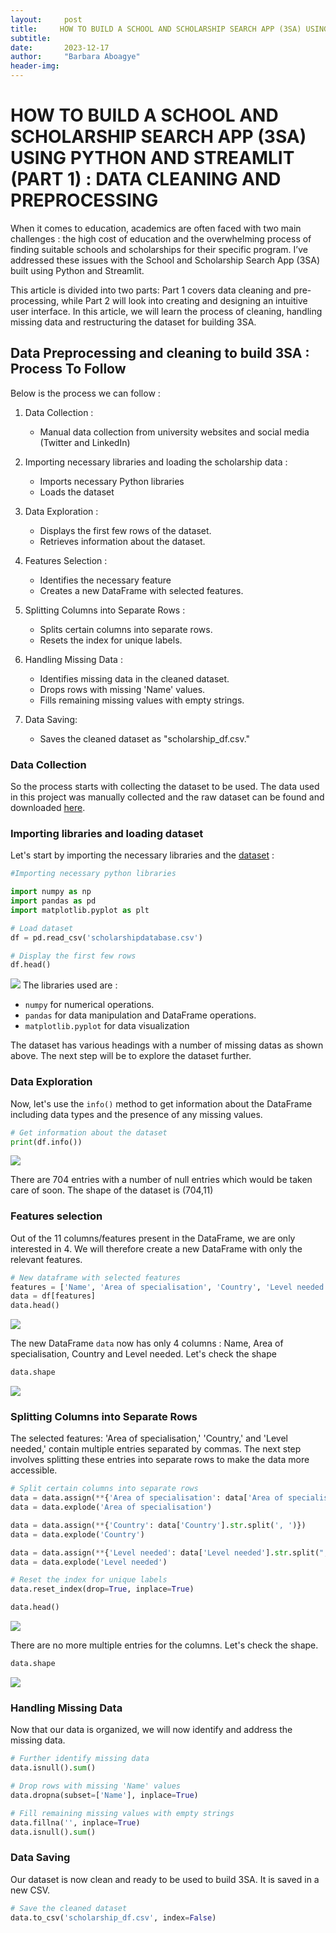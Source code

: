 ```yaml
---
layout:     post
title:     HOW TO BUILD A SCHOOL AND SCHOLARSHIP SEARCH APP (3SA) USING PYTHON AND STREAMLIT (PART 1): DATA CLEANING AND PREPROCESSING
subtitle:   
date:       2023-12-17
author:     "Barbara Aboagye"
header-img: 
---
```


# HOW TO BUILD A SCHOOL AND SCHOLARSHIP SEARCH APP (3SA) USING PYTHON AND STREAMLIT (PART 1) : DATA CLEANING AND PREPROCESSING

When it comes to education, academics are often faced with two main challenges : the high cost of education and the overwhelming process of finding suitable schools and scholarships for their specific program. I’ve addressed these issues with the School and Scholarship Search App (3SA) built using Python and Streamlit. 

This article is divided into two parts: Part 1 covers data cleaning and pre-processing, while Part 2  will look into creating and designing an intuitive user interface.
In this article, we will learn the process of cleaning, handling missing data and restructuring the dataset  for building 3SA. 

## Data Preprocessing and cleaning to build 3SA : Process To Follow

Below is the process we can follow : 
1. Data Collection :
    - Manual data collection from university websites and social media (Twitter and LinkedIn)
   
2. Importing necessary libraries and loading the scholarship data :
    - Imports necessary Python libraries
    - Loads the dataset

2. Data Exploration :
   - Displays the first few rows of the dataset.
   - Retrieves information about the dataset.

3. Features Selection :
   - Identifies the necessary feature
   - Creates a new DataFrame with selected features.
      
4. Splitting Columns into Separate Rows :
   - Splits certain columns into separate rows.
   - Resets the index for unique labels.

5. Handling Missing Data :
   - Identifies missing data in the cleaned dataset.
   - Drops rows with missing 'Name' values.
   - Fills remaining missing values with empty strings.

6. Data Saving:
   - Saves the cleaned dataset as "scholarship_df.csv."

### Data Collection 

So the process starts with collecting the dataset to be used. The data used in this project was manually collected and the raw dataset can be found and downloaded [here](https://raw.githubusercontent.com/barbaraaboagye/My-MachineLearning-Journey/1e19a3a7caf86f8b0603ed100144ff94d536a769/Projects/Scholarship%20recommender%20system/scholarshipdatabase.csv). 

### Importing libraries and loading dataset
Let's start by importing the necessary libraries and the [dataset](https://raw.githubusercontent.com/barbaraaboagye/My-MachineLearning-Journey/1e19a3a7caf86f8b0603ed100144ff94d536a769/Projects/Scholarship%20recommender%20system/scholarshipdatabase.csv) :

```python
#Importing necessary python libraries

import numpy as np
import pandas as pd
import matplotlib.pyplot as plt

# Load dataset
df = pd.read_csv('scholarshipdatabase.csv')

# Display the first few rows
df.head()
```

![](https://github.com/barbaraaboagye/barbaraaboagye.github.io/blob/a22929b7fca24b580f62be82c1afd8b539b3fb69/_posts/images/scholarship%20snapshot.png)
The libraries used are : 
- `numpy` for numerical operations.
- `pandas` for data manipulation and DataFrame operations.
- `matplotlib.pyplot` for data visualization

The dataset has various headings with a number of missing datas as shown above. The next step will be to explore the dataset further.

### Data Exploration
Now, let's use the `info()` method to get information about the DataFrame  including data types and the presence of any missing values.

``` python
# Get information about the dataset
print(df.info())
```
![](https://github.com/barbaraaboagye/barbaraaboagye.github.io/blob/dbabfe3bc4b66751f6acca4dbc48dfcce439eee6/_posts/images/info.png)

There are 704 entries with a number of null entries which would be taken care of soon. The shape of the dataset is (704,11)

### Features selection

Out of the 11 columns/features present in the DataFrame, we are only interested in 4. We will therefore create a new DataFrame with only the relevant features. 

``` Python
# New dataframe with selected features
features = ['Name', 'Area of specialisation', 'Country', 'Level needed']
data = df[features]
data.head()
```
![](https://github.com/barbaraaboagye/barbaraaboagye.github.io/blob/ca7a71275b7e6c24faf594320cf6ca13c87fb5b4/_posts/images/filtered%20dataset.png)

The new DataFrame `data` now has only 4 columns : Name, Area of specialisation, Country and Level needed. Let's check the shape 

``` Python
data.shape
```
![](https://github.com/barbaraaboagye/barbaraaboagye.github.io/blob/552426fca6c3657fd9bf0c3ea08a2e467ea2b692/_posts/images/uncleaned%20dataset%20shape.png)

### Splitting Columns into Separate Rows

The selected features: 'Area of specialisation,' 'Country,' and 'Level needed,' contain multiple entries separated by commas. The next step involves splitting these entries into separate rows to make the data more accessible. 

``` Python
# Split certain columns into separate rows
data = data.assign(**{'Area of specialisation': data['Area of specialisation'].str.split(', ')})
data = data.explode('Area of specialisation')

data = data.assign(**{'Country': data['Country'].str.split(', ')})
data = data.explode('Country')

data = data.assign(**{'Level needed': data['Level needed'].str.split(", ")})
data = data.explode('Level needed')

# Reset the index for unique labels
data.reset_index(drop=True, inplace=True)

data.head()
```

![](https://github.com/barbaraaboagye/barbaraaboagye.github.io/blob/22edbc8a4187cf47be5361a44e2c59cac57b4712/_posts/images/cleaned%20dataset.png)

There are no more multiple entries for the columns. Let's check the shape.

``` Python
data.shape
```
![](https://github.com/barbaraaboagye/barbaraaboagye.github.io/blob/66397cb5881e6f8f9c6ee2417c668b88b7411b85/_posts/images/cleaned%20dataset%20shape.png)

### Handling Missing Data

Now that our data is organized, we will now identify and address the missing data.

``` Python
# Further identify missing data
data.isnull().sum()

# Drop rows with missing 'Name' values
data.dropna(subset=['Name'], inplace=True)

# Fill remaining missing values with empty strings
data.fillna('', inplace=True)
data.isnull().sum()
```

### Data Saving

Our dataset is now clean and ready to be used to build 3SA. It is saved in a new CSV. 

``` Python
# Save the cleaned dataset
data.to_csv('scholarship_df.csv', index=False)
```
